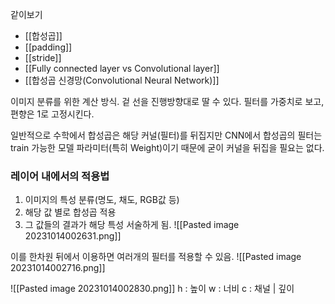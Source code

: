 같이보기
- [[합성곱]]
- [[padding]]
- [[stride]]
- [[Fully connected layer vs Convolutional layer]]
- [[합성곱 신경망(Convolutional Neural Network)]]

이미지 분류를 위한 계산 방식. 겉 선을 진행방향대로 딸 수 있다.
필터를 가중치로 보고, 편향은 1로 고정시킨다.

일반적으로 수학에서 합성곱은 해당 커널(필터)를 뒤집지만
CNN에서 합성곱의 필터는 train 가능한 모델 파라미터(특히 Weight)이기 때문에
굳이 커널을 뒤집을 필요는 없다.

### 레이어 내에서의 적용법
1. 이미지의 특성 분류(명도, 채도, RGB값 등)
2. 해당 값 별로 합성곱 적용
3. 그 값들의 결과가 해당 특성 서술하게 됨.
![[Pasted image 20231014002631.png]]

이를 한차원 뒤에서 이용하면 여러개의 필터를 적용할 수 있음.
![[Pasted image 20231014002716.png]]

![[Pasted image 20231014002830.png]]
h : 높이
w : 너비
c : 채널 | 깊이